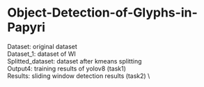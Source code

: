 # Object-Detection-of-Glyphs-in-Papyri
Dataset: original dataset \
Dataset_1: dataset of WI \
Splitted_dataset: dataset after kmeans splitting \
Output4: training results of yolov8 (task1) \
Results: sliding window detection results (task2) \

